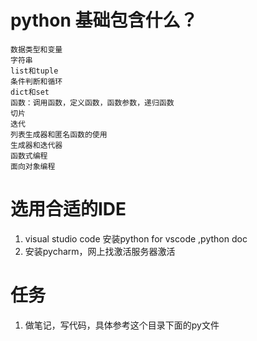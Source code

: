 # python 基础包含什么？
```
数据类型和变量
字符串
list和tuple
条件判断和循环
dict和set
函数：调用函数，定义函数，函数参数，递归函数
切片
迭代
列表生成器和匿名函数的使用
生成器和迭代器
函数式编程
面向对象编程
```
# 选用合适的IDE
1. visual studio code 安装python for vscode ,python doc
2. 安装pycharm，网上找激活服务器激活


# 任务
1. 做笔记，写代码，具体参考这个目录下面的py文件



